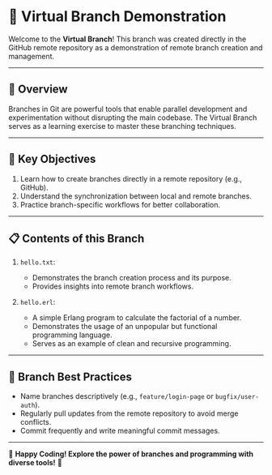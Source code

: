 # 🌿 Virtual Branch Demonstration  

Welcome to the **Virtual Branch**! This branch was created directly in the GitHub remote repository as a demonstration of remote branch creation and management.  

---

## 📖 **Overview**  
Branches in Git are powerful tools that enable parallel development and experimentation without disrupting the main codebase. The Virtual Branch serves as a learning exercise to master these branching techniques.

---

## 🎯 **Key Objectives**  
1. Learn how to create branches directly in a remote repository (e.g., GitHub).  
2. Understand the synchronization between local and remote branches.  
3. Practice branch-specific workflows for better collaboration.

---

## 📋 **Contents of this Branch**  
1. `hello.txt`:  
   - Demonstrates the branch creation process and its purpose.  
   - Provides insights into remote branch workflows.  

2. `hello.erl`:  
   - A simple Erlang program to calculate the factorial of a number.  
   - Demonstrates the usage of an unpopular but functional programming language.  
   - Serves as an example of clean and recursive programming.

---

## 🔑 **Branch Best Practices**  
- Name branches descriptively (e.g., `feature/login-page` or `bugfix/user-auth`).  
- Regularly pull updates from the remote repository to avoid merge conflicts.  
- Commit frequently and write meaningful commit messages.  

---

🌟 **Happy Coding! Explore the power of branches and programming with diverse tools!** 🌟  
